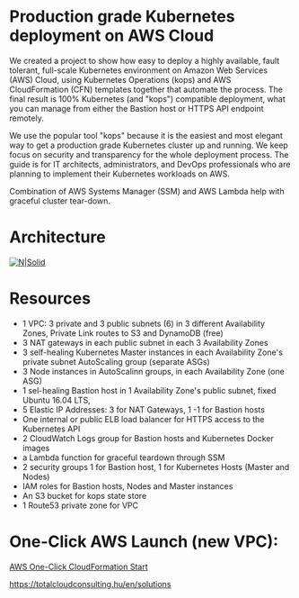 # Production grade Kubernetes deployment on AWS Cloud

We created a project to show how easy to deploy a highly available, fault tolerant, full-scale Kubernetes environment on Amazon Web Services (AWS) Cloud, using Kubernetes Operations (kops) and AWS CloudFormation (CFN) templates together that automate the process. The final result is 100% Kubernetes (and "kops") compatible deployment, what you can manage from either the Bastion host or HTTPS API endpoint remotely.

We use the popular tool "kops" because it is the easiest and most elegant way to get a production grade Kubernetes cluster up and running. We keep focus on security and transparency for the whole deployment process. The guide is for IT architects, administrators, and DevOps professionals who are planning to implement  their Kubernetes workloads on AWS.

Combination of AWS Systems Manager (SSM) and AWS Lambda help with graceful cluster tear-down. 


# Architecture

[![N|Solid](https://github.com/totalcloudconsulting/kubernetes-aws/blob/master/docs/k8s-fullscale.png)](https://tc2.hu)


# Resources

* 1 VPC: 3 private and 3 public subnets (6) in 3 different Availability Zones, Private Link routes to S3 and DynamoDB (free)
* 3 NAT gateways in each public subnet in each 3 Availability Zones
* 3  self-healing Kubernetes Master instances in each Availability Zone's private subnet AutoScaling group (separate ASGs)
* 3 Node instances in AutoScalinn groups,  in each Availability Zone (one ASG)
* 1 sel-healing Bastion host in 1 Availability Zone's public subnet, fixed Ubuntu 16.04 LTS, 
* 5 Elastic IP Addresses: 3 for NAT Gateways, 1 -1 for Bastion hosts
* One internal or public ELB load balancer for HTTPS access to the Kubernetes API
* 2 CloudWatch Logs group for Bastion hosts and Kubernetes Docker images
* a Lambda function for graceful teardown through SSM
* 2 security groups 1 for Bastion host, 1 for Kubernetes Hosts (Master and Nodes)
* IAM roles for Bastion hosts, Nodes and Master instances
* An S3 bucket for kops state store
* 1 Route53 private zone for VPC


# One-Click AWS Launch (new VPC):

[AWS One-Click CloudFormation Start](https://console.aws.amazon.com/cloudformation/home?region=eu-west-1#/stacks/new?stackName=Total-Cloud-Kubernetes&templateURL=https://s3-eu-west-1.amazonaws.com/tc2-kubernetes/latest/cfn-templates/latest.yaml )

https://totalcloudconsulting.hu/en/solutions 



